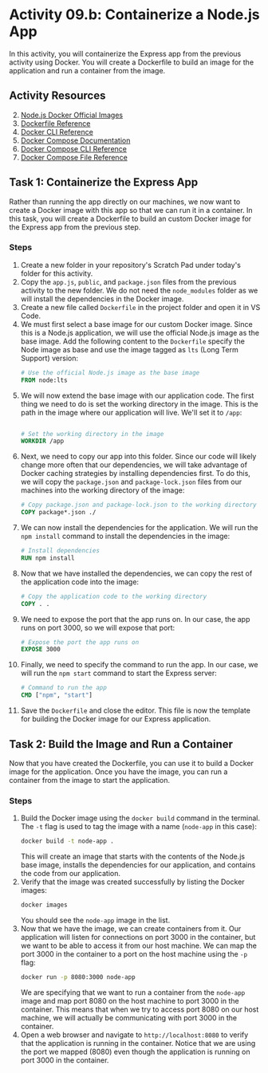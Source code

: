 
# Activity 09.b: Containerize a Node.js App

In this activity, you will containerize the Express app from the previous activity using Docker. You will create a Dockerfile to build an image for the application and run a container from the image.


## Activity Resources

2. [Node.js Docker Official Images](https://hub.docker.com/_/node)
3. [Dockerfile Reference](https://docs.docker.com/engine/reference/builder/)
4. [Docker CLI Reference](https://docs.docker.com/engine/reference/commandline/cli/)
5. [Docker Compose Documentation](https://docs.docker.com/compose/)
6. [Docker Compose CLI Reference](https://docs.docker.com/compose/reference/overview/)
7. [Docker Compose File Reference](https://docs.docker.com/compose/compose-file/)

## Task 1: Containerize the Express App

Rather than running the app directly on our machines, we now want to create a Docker image with this app so that we can run it in a container. In this task, you will create a Dockerfile to build an custom Docker image for the Express app from the previous step.

### Steps

1. Create a new folder in your repository's Scratch Pad under today's folder for this activity.
2. Copy the `app.js`, `public`, and `package.json` files from the previous activity to the new folder. We do not need the `node_modules` folder as we will install the dependencies in the Docker image.
3. Create a new file called `Dockerfile` in the project folder and open it in VS Code.
4. We must first select a base image for our custom Docker image. Since this is a Node.js application, we will use the official Node.js image as the base image. Add the following content to the `Dockerfile` specify the Node image as base and use the image tagged as `lts` (Long Term Support) version:
    ```Dockerfile
    # Use the official Node.js image as the base image
    FROM node:lts
    ```
5. We will now extend the base image with our application code. The first thing we need to do is set the working directory in the image. This is the path in the image where our application will live. We'll set it to `/app`:
    ```Dockerfile

    # Set the working directory in the image
    WORKDIR /app
    ```
6. Next, we need to copy our app into this folder. Since our code will likely change more often that our dependencies, we will take advantage of Docker caching strategies by installing dependencies first. To do this, we will copy the `package.json` and `package-lock.json` files from our machines into the working directory of the image:
    ```Dockerfile
    # Copy package.json and package-lock.json to the working directory
    COPY package*.json ./
    ```
7. We can now install the dependencies for the application. We will run the `npm install` command to install the dependencies in the image:
    ```Dockerfile
    # Install dependencies
    RUN npm install
    ```
8. Now that we have installed the dependencies, we can copy the rest of the application code into the image:
    ```Dockerfile
    # Copy the application code to the working directory
    COPY . .
    ```
9. We need to expose the port that the app runs on. In our case, the app runs on port 3000, so we will expose that port:
    ```Dockerfile
    # Expose the port the app runs on
    EXPOSE 3000
    ```
10. Finally, we need to specify the command to run the app. In our case, we will run the `npm start` command to start the Express server:
    ```Dockerfile
    # Command to run the app
    CMD ["npm", "start"]
    ```
11. Save the `Dockerfile` and close the editor. This file is now the template for building the Docker image for our Express application.


## Task 2: Build the Image and Run a Container

Now that you have created the Dockerfile, you can use it to build a Docker image for the application. Once you have the image, you can run a container from the image to start the application.

### Steps

1. Build the Docker image using the `docker build` command in the terminal. The `-t` flag is used to tag the image with a name (`node-app` in this case):
    ```bash
    docker build -t node-app .
    ```
    This will create an image that starts with the contents of the Node.js base image, installs the dependencies for our application, and contains the code from our application.
2. Verify that the image was created successfully by listing the Docker images:
    ```bash
    docker images
    ```
    You should see the `node-app` image in the list.
3. Now that we have the image, we can create containers from it. Our application will listen for connections on port 3000 in the container, but we want to be able to access it from our host machine. We can map the port 3000 in the container to a port on the host machine using the `-p` flag:
    ```bash
    docker run -p 8080:3000 node-app
    ```
    We are specifying that we want to run a container from the `node-app` image and map port 8080 on the host machine to port 3000 in the container. This means that when we try to access port 8080 on our host machine, we will actually be communicating with port 3000 in the container.
4. Open a web browser and navigate to `http://localhost:8080` to verify that the application is running in the container. Notice that we are using the port we mapped (8080) even though the application is running on port 3000 in the container.



